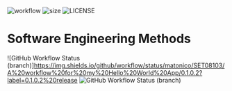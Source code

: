 ![workflow](https://github.com/matonico/SET08103/actions/workflows/main.yml/badge.svg)
![size](https://img.shields.io/tokei/lines/github/matonico/SET08103)
![LICENSE](https://img.shields.io/github/license/matonico/SET08103?style=for-the-badge)
# Software Engineering Methods
![GitHub Workflow Status (branch)]https://img.shields.io/github/workflow/status/matonico/SET08103/A%20workflow%20for%20my%20Hello%20World%20App/0.1.0.2?label=0.1.0.2%20release
![GitHub Workflow Status (branch)](https://img.shields.io/github/workflow/status/matonico/SET08103/A%20workflow%20for%20my%20Hello%20World%20App/0.1.0.2?label=0.1.0.2%20release)
